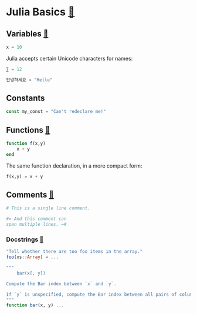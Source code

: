 # Julia Basics [📝](https://docs.julialang.org/en)

## Variables [📝](https://docs.julialang.org/en/v1/manual/variables/)

```julia
x = 10
```

Julia accepts certain Unicode characters for names:

```julia
∑ = 12

안녕하세요 = "Hello"
```

## Constants

```julia
const my_const = "Can't redeclare me!"
```

## Functions [📝](https://docs.julialang.org/en/v1/manual/functions/)

```julia
function f(x,y)
	x + y
end
```

The same function declaration, in a more compact form:

```julia
f(x,y) = x + y
```

## Comments [📝](https://docs.julialang.org/en/v1/base/punctuation/)

```julia
# This is a single line comment.

#= And this comment can
span multiple lines. =#
```

### Docstrings [📝](https://docs.julialang.org/en/v1/manual/documentation/)

```julia
"Tell whether there are too foo items in the array."
foo(xs::Array) = ...
```

```julia
"""
    bar(x[, y])

Compute the Bar index between `x` and `y`.

If `y` is unspecified, compute the Bar index between all pairs of columns of `x`.
"""
function bar(x, y) ...

```
